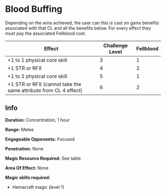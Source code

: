 # Blood Buffing

Depending on the wins achieved, the user can this is cast on gains benefits associated with that CL and all the benefits below. For every effect they must pay the associated Fellblood cost.

| Effect                                                          | Challenge Level | Fellblood |
| --------------------------------------------------------------- | --------------- | --------- |
| +1 to 1 physical core skill                                     | 3               | 1         |
| +1 STR or RFX                                                   | 4               | 2         |
| +1 to 2 physical core skill                                     | 5               | 1         |
| +1 STR or RFX (cannot take the same attribute from CL 4 effect) | 6               | 2         |

## Info

**Duration:** Concentration, 1 hour

**Range:** Melee

**Engageable Opponents:** Focused

**Penetration:** None

**Magic Resource Required:** See table

**Area Of Effect:** None

**Magic skills required:**

- Hemacraft magic (level 1)
